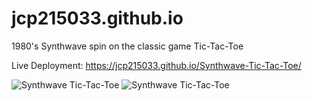 # jcp215033.github.io
1980's Synthwave spin on the classic game Tic-Tac-Toe

Live Deployment: https://jcp215033.github.io/Synthwave-Tic-Tac-Toe/

![Synthwave Tic-Tac-Toe](https://i.imgur.com/HQsYOBU.jpg)
![Synthwave Tic-Tac-Toe](https://i.imgur.com/UQO4yt0.jpg)

